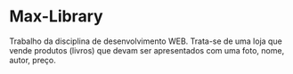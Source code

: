 # Max-Library
Trabalho da disciplina de desenvolvimento WEB. Trata-se de uma loja que vende produtos (livros) que devam ser apresentados com uma foto, nome, autor, preço. 
